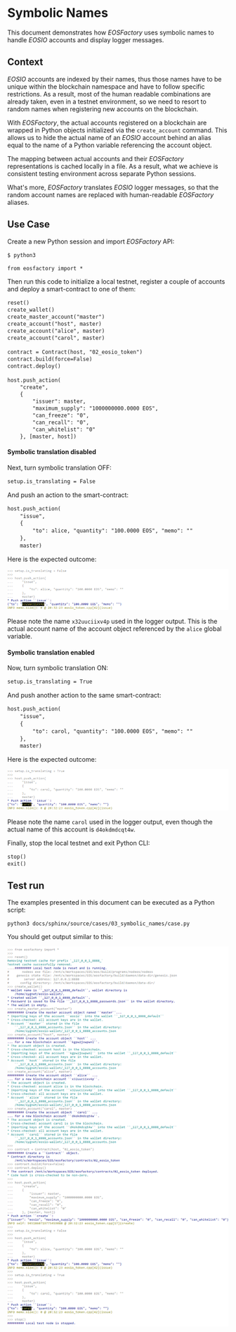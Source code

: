 # Symbolic Names

This document demonstrates how *EOSFactory* uses symbolic names to handle *EOSIO* accounts and display logger messages.

## Context

*EOSIO* accounts are indexed by their names, thus those names have to be unique within the blockchain namespace and have to follow specific restrictions. As a result, most of the human readable combinations are already taken, even in a testnet environment, so we need to resort to random names when registering new accounts on the blockchain.

With *EOSFactory*, the actual accounts registered on a blockchain are wrapped in Python objects initialized via the `create_account` command. This allows us to hide the actual name of an *EOSIO* account behind an alias equal to the name of a Python variable referencing the account object.

The mapping between actual accounts and their *EOSFactory* representations is cached locally in a file. As a result, what we achieve is consistent testing environment across separate Python sessions.

What's more, *EOSFactory* translates *EOSIO* logger messages, so that the random account names are replaced with human-readable *EOSFactory* aliases.

## Use Case

Create a new Python session and import *EOSFactory* API:

```
$ python3
```

```
from eosfactory import *
```

Then run this code to initialize a local testnet, register a couple of accounts and deploy a smart-contract to one of them:

```
reset()
create_wallet()
create_master_account("master")
create_account("host", master)
create_account("alice", master)
create_account("carol", master)

contract = Contract(host, "02_eosio_token")
contract.build(force=False)
contract.deploy()

host.push_action(
    "create", 
    {
        "issuer": master,
        "maximum_supply": "1000000000.0000 EOS",
        "can_freeze": "0",
        "can_recall": "0",
        "can_whitelist": "0"
    }, [master, host])
```

#### Symbolic translation disabled

Next, turn symbolic translation OFF:

```md
setup.is_translating = False
```

And push an action to the smart-contract:

```md
host.push_action(
    "issue",
    {
        "to": alice, "quantity": "100.0000 EOS", "memo": ""
    },
    master)
```
Here is the expected outcome:

![](./img/01.png)

Please note the name `x32uuciixv4p` used in the logger output. This is the actual account name of the account object referenced by the `alice` global variable.

#### Symbolic translation enabled

Now, turn symbolic translation ON:

```md
setup.is_translating = True
```
And push another action to the same smart-contract:

```md
host.push_action(
    "issue",
    {
        "to": carol, "quantity": "100.0000 EOS", "memo": ""
    },
    master)
```

Here is the expected outcome:

![](./img/02.png)

Please note the name `carol` used in the logger output, even though the actual name of this account is `d4okdmdcqt4w`.

Finally, stop the local testnet and exit Python CLI:

```
stop()
exit()
```

## Test run

The examples presented in this document can be executed as a Python script:

```
python3 docs/sphinx/source/cases/03_symbolic_names/case.py
```

You should get output similar to this:

![](./case.png)